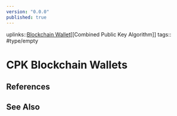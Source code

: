 ```yaml
---
version: "0.0.0"
published: true
---
```

uplinks::[Blockchain Wallet](./Blockchain%20Wallet.md)[[Combined Public Key Algorithm]]
tags:: #type/empty 
# CPK Blockchain Wallets
 
## References

## See Also
